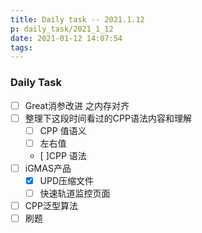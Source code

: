```yaml
---
title: Daily task -- 2021.1.12
p: daily_task/2021_1_12
date: 2021-01-12 14:07:54
tags:
---
```



### Daily Task


<!--more-->


* [ ] Great消参改进 之内存对齐
* [ ] 整理下这段时间看过的CPP语法内容和理解
    * [ ] CPP 值语义
    * [ ] 左右值
    * [ ]CPP 语法
* [ ] iGMAS产品
  * [x] UPD压缩文件
  * [ ] 快速轨道监控页面
* [ ] CPP泛型算法
* [ ] 刷题